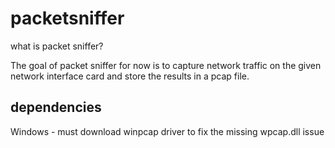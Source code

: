 # packetsniffer

what is packet sniffer?

The goal of packet sniffer for now is to capture network traffic on the given network interface card and store the results in a pcap file.

## dependencies

Windows - must download winpcap driver to fix the missing wpcap.dll issue